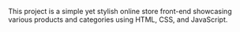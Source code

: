 This project is a simple yet stylish online store front-end showcasing various products and categories using HTML, CSS, and JavaScript.
